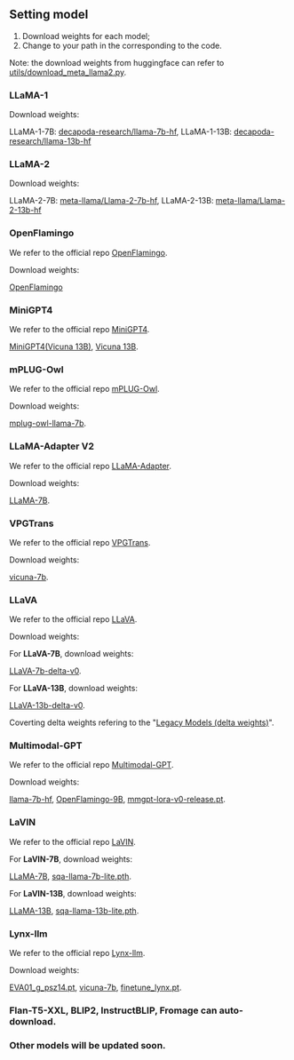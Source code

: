 ## Setting model

1. Download weights for each model;
2. Change to your path in the corresponding to the code.

Note: the download weights from huggingface can refer to [utils/download_meta_llama2.py](https://github.com/declare-lab/MM-BigBench/blob/main/utils/download_meta_llama2.py).


### LLaMA-1

Download weights:  

LLaMA-1-7B: [decapoda-research/llama-7b-hf](https://huggingface.co/decapoda-research/llama-7b-hf),
LLaMA-1-13B: [decapoda-research/llama-13b-hf](https://huggingface.co/decapoda-research/llama-13b-hf)

### LLaMA-2

Download weights:  

LLaMA-2-7B: [meta-llama/Llama-2-7b-hf](https://huggingface.co/meta-llama/Llama-2-7b-hf),
LLaMA-2-13B: [meta-llama/Llama-2-13b-hf](https://huggingface.co/meta-llama/Llama-2-13b-hf)

### OpenFlamingo

We refer to the official repo [OpenFlamingo](https://github.com/mlfoundations/open_flamingo).

Download weights:  

[OpenFlamingo](https://huggingface.co/openflamingo/OpenFlamingo-9B-deprecated)


### MiniGPT4

We refer to the official repo [MiniGPT4](https://github.com/Vision-CAIR/MiniGPT-4/).

[MiniGPT4(Vicuna 13B)](https://drive.google.com/file/d/1a4zLvaiDBr-36pasffmgpvH5P7CKmpze/view),
[Vicuna 13B](https://github.com/lm-sys/FastChat).



### mPLUG-Owl

We refer to the official repo  [mPLUG-Owl](https://github.com/X-PLUG/mPLUG-Owl).

Download weights:  

[mplug-owl-llama-7b](https://huggingface.co/MAGAer13/mplug-owl-llama-7b).

### LLaMA-Adapter V2

We refer to the official repo  [LLaMA-Adapter](https://github.com/OpenGVLab/LLaMA-Adapter).

Download weights:  

[LLaMA-7B](https://huggingface.co/nyanko7/LLaMA-7B/tree/main).


### VPGTrans

We refer to the official repo [VPGTrans](https://github.com/VPGTrans/VPGTrans).

Download weights:  

[vicuna-7b](https://huggingface.co/lmsys/vicuna-7b-v1.1).

### LLaVA

We refer to the official repo [LLaVA](https://github.com/haotian-liu/LLaVA). 

Download weights:  

For **LLaVA-7B**, download weights: 

[LLaVA-7b-delta-v0](https://huggingface.co/liuhaotian/LLaVA-7b-delta-v0). 


For **LLaVA-13B**, download weights: 

[LLaVA-13b-delta-v0](https://huggingface.co/liuhaotian/LLaVA-13b-delta-v0).

Coverting delta weights refering to the "[Legacy Models (delta weights)](https://github.com/haotian-liu/LLaVA/blob/main/docs/MODEL_ZOO.md)".


### Multimodal-GPT

We refer to the official repo [Multimodal-GPT](https://github.com/open-mmlab/Multimodal-GPT).

Download weights:  

[llama-7b-hf](https://huggingface.co/decapoda-research/llama-7b-hf),
[OpenFlamingo-9B](https://huggingface.co/openflamingo/OpenFlamingo-9B-deprecated),
[mmgpt-lora-v0-release.pt](https://github.com/open-mmlab/Multimodal-GPT#:~:text=LoRA%20Weight%20from-,here,-.).


### LaVIN 

We refer to the official repo [LaVIN](https://github.com/luogen1996/LaVIN).

For **LaVIN-7B**, download weights: 

[LLaMA-7B](https://huggingface.co/nyanko7/LLaMA-7B/tree/main),
[sqa-llama-7b-lite.pth](https://drive.google.com/file/d/1oVtoTgt-d9EqmrVic27oZUreN9dLClMo/view).

For **LaVIN-13B**, download weights: 

[LLaMA-13B](https://huggingface.co/TheBloke/llama-13b),
[sqa-llama-13b-lite.pth](https://drive.google.com/file/d/1PyVsap3FnmgXOGXFXjYsAtR75cFypaHw/view).


### Lynx-llm

We refer to the official repo [Lynx-llm](https://github.com/bytedance/lynx-llm/tree/main).

Download weights:  

[EVA01_g_psz14.pt](https://github.com/bytedance/lynx-llm/tree/main#:~:text=eva_vit_1b%20on%20official-,website,-and%20put%20it),
[vicuna-7b](https://huggingface.co/lmsys/vicuna-7b-v1.1),
[finetune_lynx.pt](https://github.com/bytedance/lynx-llm/tree/main#:~:text=pretrain_lynx.pt%20or-,finetune_lynx.pt,-and%20put%20it).


### Flan-T5-XXL, BLIP2, InstructBLIP, Fromage can auto-download.

### Other models will be updated soon.